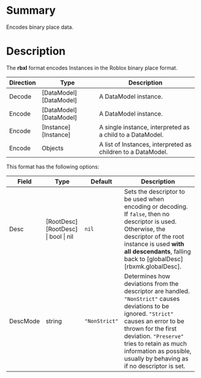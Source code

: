 # Summary
Encodes binary place data.

# Description
The **rbxl** format encodes Instances in the Roblox binary place format.

Direction | Type                   | Description
----------|------------------------|------------
Decode    | [DataModel][DataModel] | A DataModel instance.
Encode    | [DataModel][DataModel] | A DataModel instance.
Encode    | [Instance][Instance]   | A single instance, interpreted as a child to a DataModel.
Encode    | Objects                | A list of Instances, interpreted as children to a DataModel.

This format has the following options:

Field    | Type                                | Default       | Description
---------|-------------------------------------|---------------|------------
Desc     | [RootDesc][RootDesc] \| bool \| nil | `nil`         | Sets the descriptor to be used when encoding or decoding. If `false`, then no descriptor is used. Otherwise, the descriptor of the root instance is used **with all descendants**, falling back to [globalDesc][rbxmk.globalDesc].
DescMode | string                              | `"NonStrict"` | Determines how deviations from the descriptor are handled. `"NonStrict"` causes deviations to be ignored. `"Strict"` causes an error to be thrown for the first deviation. `"Preserve"` tries to retain as much information as possible, usually by behaving as if no descriptor is set.
